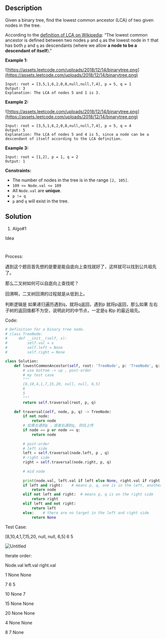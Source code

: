 ## Description

     

Given a binary tree, find the lowest common ancestor (LCA) of two given nodes in the tree.

According to the [definition of LCA on Wikipedia](https://en.wikipedia.org/wiki/Lowest_common_ancestor): “The lowest common ancestor is defined between two nodes `p` and `q` as the lowest node in `T` that has both `p` and `q` as descendants (where we allow **a node to be a descendant of itself**).”

**Example 1:**

![https://assets.leetcode.com/uploads/2018/12/14/binarytree.png](https://assets.leetcode.com/uploads/2018/12/14/binarytree.png)

```
Input: root = [3,5,1,6,2,0,8,null,null,7,4], p = 5, q = 1
Output: 3
Explanation: The LCA of nodes 5 and 1 is 3.

```

**Example 2:**

![https://assets.leetcode.com/uploads/2018/12/14/binarytree.png](https://assets.leetcode.com/uploads/2018/12/14/binarytree.png)

```
Input: root = [3,5,1,6,2,0,8,null,null,7,4], p = 5, q = 4
Output: 5
Explanation: The LCA of nodes 5 and 4 is 5, since a node can be a descendant of itself according to the LCA definition.

```

**Example 3:**

```
Input: root = [1,2], p = 1, q = 2
Output: 1

```

**Constraints:**

- The number of nodes in the tree is in the range `[2, 105]`.
- `109 <= Node.val <= 109`
- All `Node.val` are **unique**.
- `p != q`
- `p` and `q` will exist in the tree.

## Solution

1. Algo#1

Idea

```
     
```

Process:

遇到这个题目首先想的是要是能自底向上查找就好了，这样就可以找到公共祖先了。

那么二叉树如何可以自底向上查找呢？

回溯啊，二叉树回溯的过程就是从低到上。

判断逻辑是 如果递归遍历遇到q，就将q返回，遇到p 就将p返回，那么如果 左右子树的返回值都不为空，说明此时的中节点，一定是q 和p 的最近祖先。

Code:

```python
# Definition for a binary tree node.
# class TreeNode:
#     def __init__(self, x):
#         self.val = x
#         self.left = None
#         self.right = None

class Solution:
    def lowestCommonAncestor(self, root: 'TreeNode', p: 'TreeNode', q: 'TreeNode') -> 'TreeNode':
        # use bottom -> up , post-order
        # my test case
        """
        [8,10,4,1,7,15,20, null, null, 6,5]
        6
        5
        """
        return self.traversal(root, p, q)
        
    def traversal(self, node, p, q) -> TreeNode:
        if not node:
            return node
        # 如果左遇到p ，或者右遇到q, 则往上传
        if node == p or node == q:   
            return node
        
        # post-order
        # left side
        left = self.traversal(node.left, p , q)
        # right side
        right = self.traversal(node.right, p, q)
        
        # mid node
        
        print(node.val, left.val if left else None, right.val if right else None)
        if left and right:    # means p, q, one is in the left, another is in the right
            return node
        elif not left and right:  # means p, q is on the right side
            return right
        elif left and not right:
            return left
        else:    # there are no target in the left and right side
            return None
```

Test Case:

[8,10,4,1,7,15,20, null, null, 6,5]
6
5

![Untitled](https://s3-us-west-2.amazonaws.com/secure.notion-static.com/4101e982-b77e-4de9-baeb-c2e0f073e961/Untitled.png)

Iterate order:

Node.val left.val right.val

1 None None

7 6 5

10 None 7

15 None None

20 None None

4 None None

8 7 None
